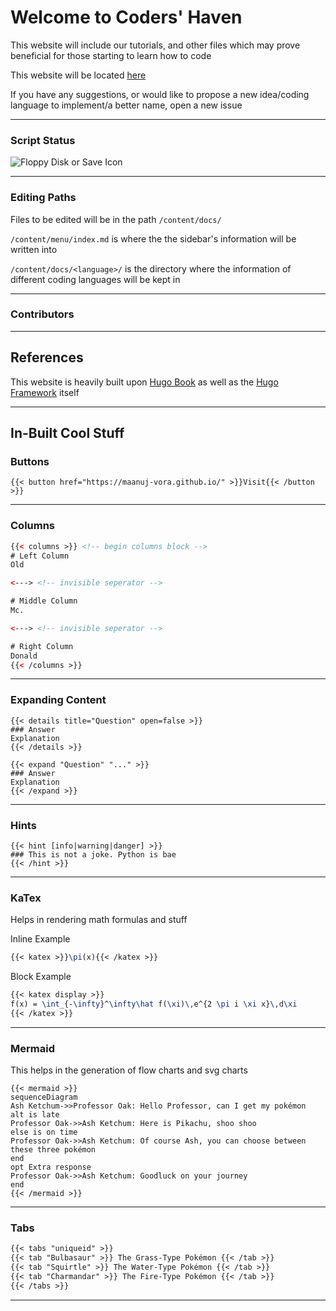# Welcome to Coders' Haven

This website will include our tutorials, and other files which may prove beneficial for those starting to learn how to code

This website will be located [here](https://maanuj-vora.github.io/Coders-Haven/)

If you have any suggestions, or would like to propose a new idea/coding language to implement/a better name, open a new issue

---

### Script Status

![Floppy Disk or Save Icon](https://github.com/Maanuj-Vora/Coders-Haven/workflows/Floppy%20Disk%20or%20Save%20Icon/badge.svg)

---

### Editing Paths

Files to be edited will be in the path `/content/docs/`

`/content/menu/index.md` is where the the sidebar's information will be written into

`/content/docs/<language>/` is the directory where the information of different coding languages will be kept in

---

### Contributors

---

## References

This website is heavily built upon [Hugo Book](https://themes.gohugo.io/hugo-book/) as well as the [Hugo Framework](https://gohugo.io/) itself

---

## In-Built Cool Stuff

### Buttons

```tpl
{{< button href="https://maanuj-vora.github.io/" >}}Visit{{< /button >}}
```

---

### Columns

```html
{{< columns >}} <!-- begin columns block -->
# Left Column
Old

<---> <!-- invisible seperator -->

# Middle Column
Mc.

<---> <!-- invisible seperator -->

# Right Column
Donald
{{< /columns >}}
```

---

### Expanding Content

```tpl
{{< details title="Question" open=false >}}
### Answer
Explanation
{{< /details >}}
```
```tpl
{{< expand "Question" "..." >}}
### Answer
Explanation
{{< /expand >}}
```

---

### Hints

```tpl
{{< hint [info|warning|danger] >}}
### This is not a joke. Python is bae
{{< /hint >}}
```

---

### KaTex

Helps in rendering math formulas and stuff

Inline Example
```latex
{{< katex >}}\pi(x){{< /katex >}}
```

Block Example
```latex
{{< katex display >}}
f(x) = \int_{-\infty}^\infty\hat f(\xi)\,e^{2 \pi i \xi x}\,d\xi
{{< /katex >}}
```

---

### Mermaid

This helps in the generation of flow charts and svg charts

```tpl
{{< mermaid >}}
sequenceDiagram
Ash Ketchum->>Professor Oak: Hello Professor, can I get my pokémon
alt is late
Professor Oak->>Ash Ketchum: Here is Pikachu, shoo shoo
else is on time
Professor Oak->>Ash Ketchum: Of course Ash, you can choose between these three pokémon
end
opt Extra response
Professor Oak->>Ash Ketchum: Goodluck on your journey
end
{{< /mermaid >}}
```

---

### Tabs
```markdown
{{< tabs "uniqueid" >}}
{{< tab "Bulbasaur" >}} The Grass-Type Pokémon {{< /tab >}}
{{< tab "Squirtle" >}} The Water-Type Pokémon {{< /tab >}}
{{< tab "Charmandar" >}} The Fire-Type Pokémon {{< /tab >}}
{{< /tabs >}}
```

---
